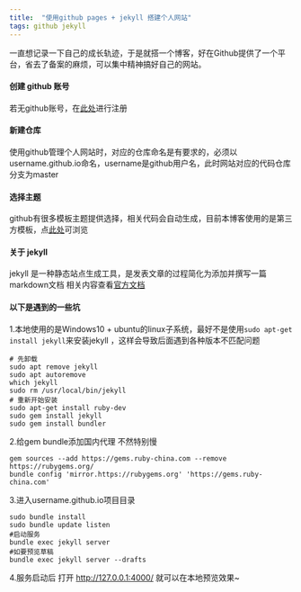 ```yaml
---
title:  "使用github pages + jekyll 搭建个人网站"
tags: github jekyll
---
```


一直想记录一下自己的成长轨迹，于是就搭一个博客，好在Github提供了一个平台，省去了备案的麻烦，可以集中精神搞好自己的网站。

<!--more-->
#### 创建 github 账号
若无github账号，在[此处](https://github.com)进行注册<br />

#### 新建仓库
使用github管理个人网站时，对应的仓库命名是有要求的，必须以username.github.io命名，username是github用户名，此时网站对应的代码仓库分支为master

#### 选择主题
github有很多模板主题提供选择，相关代码会自动生成，目前本博客使用的是第三方模板，点[此处](https://tianqi.name/jekyll-TeXt-theme/docs/zh/quick-start)可浏览<br />


#### 关于 jekyll
jekyll 是一种静态站点生成工具，是发表文章的过程简化为添加并撰写一篇markdown文档
相关内容查看[官方文档](https://jekyllcn.com/docs/home/)


#### 以下是遇到的一些坑
1.本地使用的是Windows10 + ubuntu的linux子系统，最好不是使用`sudo apt-get install jekyll`来安装jekyll ，这样会导致后面遇到各种版本不匹配问题
  ```
  # 先卸载
  sudo apt remove jekyll
  sudo apt autoremove
  which jekyll
  sudo rm /usr/local/bin/jekyll
  # 重新开始安装
  sudo apt-get install ruby-dev
  sudo gem install jekyll
  sudo gem install bundler
  ```
2.给gem bundle添加国内代理 不然特别慢
  ```
  gem sources --add https://gems.ruby-china.com --remove https://rubygems.org/
  bundle config 'mirror.https://rubygems.org' 'https://gems.ruby-china.com'
  ```
3.进入username.github.io项目目录
  ```
  sudo bundle install
  sudo bundle update listen
  #启动服务
  bundle exec jekyll server
  #如要预览草稿
  bundle exec jekyll server --drafts
  ```
4.服务启动后 打开 http://127.0.0.1:4000/ 就可以在本地预览效果~